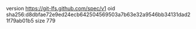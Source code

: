 version https://git-lfs.github.com/spec/v1
oid sha256:d8dbfae72e9ed24ecb642504569503a7b63e32a9546bb34131dad21f79ab01b5
size 779
